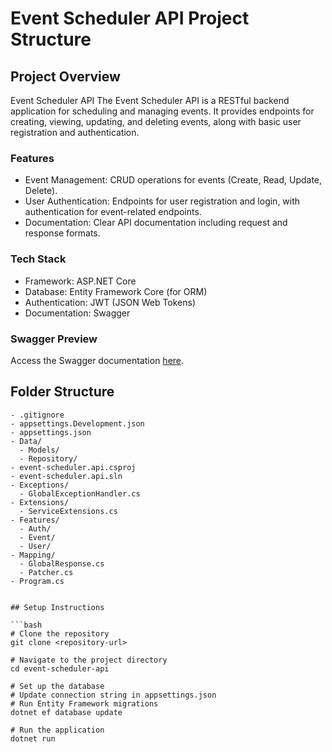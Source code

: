 # Event Scheduler API Project Structure

## Project Overview

Event Scheduler API
The Event Scheduler API is a RESTful backend application for scheduling and managing events. It provides endpoints for creating, viewing, updating, and deleting events, along with basic user registration and authentication.

### Features

- Event Management: CRUD operations for events (Create, Read, Update, Delete).
- User Authentication: Endpoints for user registration and login, with authentication for event-related endpoints.
- Documentation: Clear API documentation including request and response formats.

### Tech Stack

- Framework: ASP.NET Core
- Database: Entity Framework Core (for ORM)
- Authentication: JWT (JSON Web Tokens)
- Documentation: Swagger

### Swagger Preview

Access the Swagger documentation [here](https://dg-event-scheduler-api.azurewebsites.net/swagger/index.html).

## Folder Structure

````plaintext
- .gitignore
- appsettings.Development.json
- appsettings.json
- Data/
  - Models/
  - Repository/
- event-scheduler.api.csproj
- event-scheduler.api.sln
- Exceptions/
  - GlobalExceptionHandler.cs
- Extensions/
  - ServiceExtensions.cs
- Features/
  - Auth/
  - Event/
  - User/
- Mapping/
  - GlobalResponse.cs
  - Patcher.cs
- Program.cs


## Setup Instructions

```bash
# Clone the repository
git clone <repository-url>

# Navigate to the project directory
cd event-scheduler-api

# Set up the database
# Update connection string in appsettings.json
# Run Entity Framework migrations
dotnet ef database update

# Run the application
dotnet run
````
